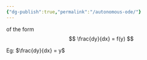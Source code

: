 ```yaml
---
{"dg-publish":true,"permalink":"/autonomous-ode/"}
---
```


of the form
$$
\frac{dy}{dx} = f(y)
$$


Eg: $\frac{dy}{dx} = y$

